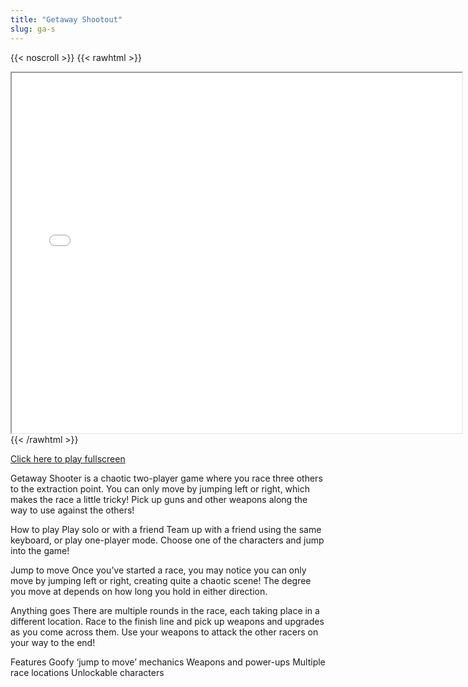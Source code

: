 ```yaml
---
title: "Getaway Shootout"
slug: ga-s
---
```


{{< noscroll >}}
{{< rawhtml >}}
<iframe width="720" height="576" name="iframe" src="/cjs-garchive/ga-s/index.html"></iframe>
{{< /rawhtml >}}

[Click here to play fullscreen](/cjs-garchive/ga-s)

Getaway Shooter is a chaotic two-player game where you race three others to the extraction point.
You can only move by jumping left or right, which makes the race a little tricky! Pick up guns and other weapons along the way to use against the others!

How to play
Play solo or with a friend
Team up with a friend using the same keyboard, or play one-player mode. 
Choose one of the characters and jump into the game!

Jump to move
Once you’ve started a race, you may notice you can only move by jumping left or right, creating quite a chaotic scene! The degree you move at depends on how long you hold in either direction.

Anything goes
There are multiple rounds in the race, each taking place in a different location. Race to the finish line and pick up weapons and upgrades as you come across them. Use your weapons to attack the other racers on your way to the end!

Features
Goofy ‘jump to move’ mechanics
Weapons and power-ups
Multiple race locations
Unlockable characters
